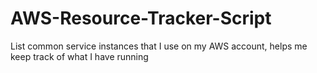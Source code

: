 # AWS-Resource-Tracker-Script
List common service instances that I use on my AWS account, helps me keep track of what I have running
